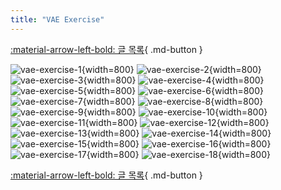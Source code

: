 ```yaml
---
title: "VAE Exercise"
---
```


[:material-arrow-left-bold: 글 목록](../../index.md){ .md-button }  

![vae-exercise-1](../../../../../assets/tools-and-tales/data-structures-and-algorithms/space-syntax/vae-exercise/2.png){width=800}
![vae-exercise-2](../../../../../assets/tools-and-tales/data-structures-and-algorithms/space-syntax/vae-exercise/3.png){width=800}
![vae-exercise-3](../../../../../assets/tools-and-tales/data-structures-and-algorithms/space-syntax/vae-exercise/4.png){width=800}
![vae-exercise-4](../../../../../assets/tools-and-tales/data-structures-and-algorithms/space-syntax/vae-exercise/5.png){width=800}
![vae-exercise-5](../../../../../assets/tools-and-tales/data-structures-and-algorithms/space-syntax/vae-exercise/6.png){width=800}
![vae-exercise-6](../../../../../assets/tools-and-tales/data-structures-and-algorithms/space-syntax/vae-exercise/7.png){width=800}
![vae-exercise-7](../../../../../assets/tools-and-tales/data-structures-and-algorithms/space-syntax/vae-exercise/8.png){width=800}
![vae-exercise-8](../../../../../assets/tools-and-tales/data-structures-and-algorithms/space-syntax/vae-exercise/9.png){width=800}
![vae-exercise-9](../../../../../assets/tools-and-tales/data-structures-and-algorithms/space-syntax/vae-exercise/10.png){width=800}
![vae-exercise-10](../../../../../assets/tools-and-tales/data-structures-and-algorithms/space-syntax/vae-exercise/11.png){width=800}
![vae-exercise-11](../../../../../assets/tools-and-tales/data-structures-and-algorithms/space-syntax/vae-exercise/12.png){width=800}
![vae-exercise-12](../../../../../assets/tools-and-tales/data-structures-and-algorithms/space-syntax/vae-exercise/13.png){width=800}
![vae-exercise-13](../../../../../assets/tools-and-tales/data-structures-and-algorithms/space-syntax/vae-exercise/14.png){width=800}
![vae-exercise-14](../../../../../assets/tools-and-tales/data-structures-and-algorithms/space-syntax/vae-exercise/15.png){width=800}
![vae-exercise-15](../../../../../assets/tools-and-tales/data-structures-and-algorithms/space-syntax/vae-exercise/16.png){width=800}
![vae-exercise-16](../../../../../assets/tools-and-tales/data-structures-and-algorithms/space-syntax/vae-exercise/17.png){width=800}
![vae-exercise-17](../../../../../assets/tools-and-tales/data-structures-and-algorithms/space-syntax/vae-exercise/18.png){width=800}
![vae-exercise-18](../../../../../assets/tools-and-tales/data-structures-and-algorithms/space-syntax/vae-exercise/19.png){width=800}

[:material-arrow-left-bold: 글 목록](../../index.md){ .md-button }  